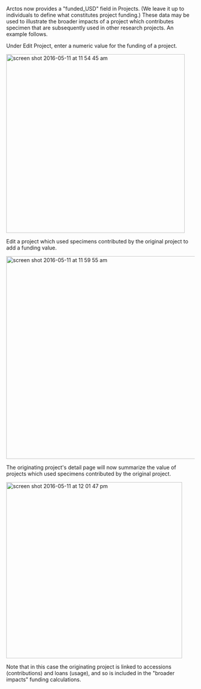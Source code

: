 Arctos now provides a "funded_USD" field in Projects. (We leave it up to individuals to define what constitutes project funding.) These data may be used to illustrate the broader impacts of a project which contributes specimen that are subsequently used in other research projects. An example follows.

Under Edit Project, enter a numeric value for the funding of a project.

<img width="477" alt="screen shot 2016-05-11 at 11 54 45 am" src="https://cloud.githubusercontent.com/assets/5720791/15192815/b6387f64-176f-11e6-8d38-d5140d128685.png">

Edit a project which used specimens contributed by the original project to add a funding value.

<img width="541" alt="screen shot 2016-05-11 at 11 59 55 am" src="https://cloud.githubusercontent.com/assets/5720791/15192877/00df8eea-1770-11e6-9ec6-90917770c0c9.png">

The originating project's detail page will now summarize the value of projects which used specimens contributed by the original project.

<img width="470" alt="screen shot 2016-05-11 at 12 01 47 pm" src="https://cloud.githubusercontent.com/assets/5720791/15192897/2a5d7b1a-1770-11e6-96d7-d67bb9c13dcd.png">

Note that in this case the originating project is linked to accessions (contributions) and loans (usage), and so is included in the "broader impacts" funding calculations.